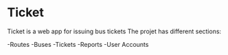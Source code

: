 # Ticket
Ticket is a web app for  issuing bus tickets
The projet has different sections:

  -Routes
  -Buses
  -Tickets
  -Reports
  -User Accounts
